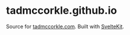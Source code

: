 # tadmccorkle.github.io

Source for [tadmccorkle.com](https://tadmccorkle.com). Built with [SvelteKit](https://kit.svelte.dev/).
